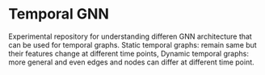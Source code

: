 # Temporal GNN


Experimental repository for understanding differen GNN architecture that can be used for temporal graphs. Static temporal graphs: remain same but their features change at different time points, Dynamic temporal graphs: more general and even edges and nodes can differ at different time point.
